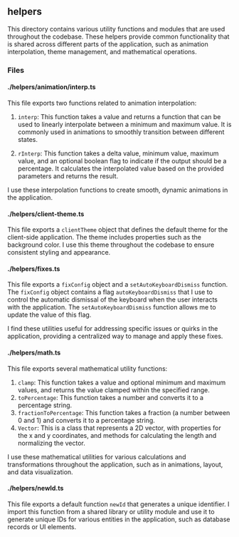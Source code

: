 ## helpers

This directory contains various utility functions and modules that are used throughout the codebase. These helpers provide common functionality that is shared across different parts of the application, such as animation interpolation, theme management, and mathematical operations.

### Files

#### ./helpers/animation/interp.ts

This file exports two functions related to animation interpolation:

1. `interp`: This function takes a value and returns a function that can be used to linearly interpolate between a minimum and maximum value. It is commonly used in animations to smoothly transition between different states.

2. `rInterp`: This function takes a delta value, minimum value, maximum value, and an optional boolean flag to indicate if the output should be a percentage. It calculates the interpolated value based on the provided parameters and returns the result.

I use these interpolation functions to create smooth, dynamic animations in the application.

#### ./helpers/client-theme.ts

This file exports a `clientTheme` object that defines the default theme for the client-side application. The theme includes properties such as the background color. I use this theme throughout the codebase to ensure consistent styling and appearance.

#### ./helpers/fixes.ts

This file exports a `fixConfig` object and a `setAutoKeyboardDismiss` function. The `fixConfig` object contains a flag `autoKeyboardDismiss` that I use to control the automatic dismissal of the keyboard when the user interacts with the application. The `setAutoKeyboardDismiss` function allows me to update the value of this flag.

I find these utilities useful for addressing specific issues or quirks in the application, providing a centralized way to manage and apply these fixes.

#### ./helpers/math.ts

This file exports several mathematical utility functions:

1. `clamp`: This function takes a value and optional minimum and maximum values, and returns the value clamped within the specified range.
2. `toPercentage`: This function takes a number and converts it to a percentage string.
3. `fractionToPercentage`: This function takes a fraction (a number between 0 and 1) and converts it to a percentage string.
4. `Vector`: This is a class that represents a 2D vector, with properties for the x and y coordinates, and methods for calculating the length and normalizing the vector.

I use these mathematical utilities for various calculations and transformations throughout the application, such as in animations, layout, and data visualization.

#### ./helpers/newId.ts

This file exports a default function `newId` that generates a unique identifier. I import this function from a shared library or utility module and use it to generate unique IDs for various entities in the application, such as database records or UI elements.